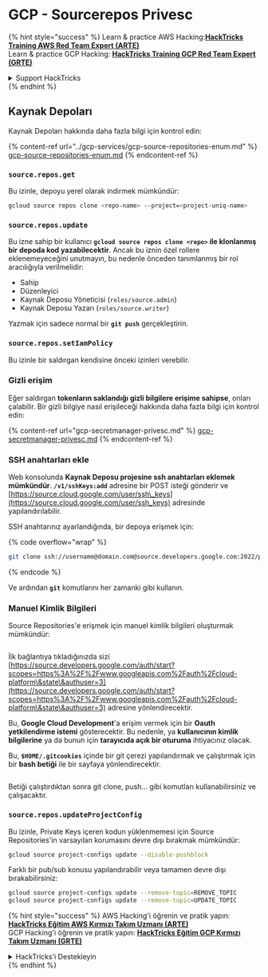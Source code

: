 # GCP - Sourcerepos Privesc

{% hint style="success" %}
Learn & practice AWS Hacking:<img src="../../../.gitbook/assets/image (1) (1) (1).png" alt="" data-size="line">[**HackTricks Training AWS Red Team Expert (ARTE)**](https://training.hacktricks.xyz/courses/arte)<img src="../../../.gitbook/assets/image (1) (1) (1).png" alt="" data-size="line">\
Learn & practice GCP Hacking: <img src="../../../.gitbook/assets/image (2).png" alt="" data-size="line">[**HackTricks Training GCP Red Team Expert (GRTE)**<img src="../../../.gitbook/assets/image (2).png" alt="" data-size="line">](https://training.hacktricks.xyz/courses/grte)

<details>

<summary>Support HackTricks</summary>

* Check the [**subscription plans**](https://github.com/sponsors/carlospolop)!
* **Join the** 💬 [**Discord group**](https://discord.gg/hRep4RUj7f) or the [**telegram group**](https://t.me/peass) or **follow** us on **Twitter** 🐦 [**@hacktricks\_live**](https://twitter.com/hacktricks_live)**.**
* **Share hacking tricks by submitting PRs to the** [**HackTricks**](https://github.com/carlospolop/hacktricks) and [**HackTricks Cloud**](https://github.com/carlospolop/hacktricks-cloud) github repos.

</details>
{% endhint %}

## Kaynak Depoları

Kaynak Depoları hakkında daha fazla bilgi için kontrol edin:

{% content-ref url="../gcp-services/gcp-source-repositories-enum.md" %}
[gcp-source-repositories-enum.md](../gcp-services/gcp-source-repositories-enum.md)
{% endcontent-ref %}

### `source.repos.get`

Bu izinle, depoyu yerel olarak indirmek mümkündür:
```bash
gcloud source repos clone <repo-name> --project=<project-uniq-name>
```
### `source.repos.update`

Bu izne sahip bir kullanıcı **`gcloud source repos clone <repo>` ile klonlanmış bir depoda kod yazabilecektir**. Ancak bu iznin özel rollere eklenemeyeceğini unutmayın, bu nedenle önceden tanımlanmış bir rol aracılığıyla verilmelidir:

* Sahip
* Düzenleyici
* Kaynak Deposu Yöneticisi (`roles/source.admin`)
* Kaynak Deposu Yazarı (`roles/source.writer`)

Yazmak için sadece normal bir **`git push`** gerçekleştirin.

### `source.repos.setIamPolicy`

Bu izinle bir saldırgan kendisine önceki izinleri verebilir.

### Gizli erişim

Eğer saldırgan **tokenların saklandığı gizli bilgilere erişime sahipse**, onları çalabilir. Bir gizli bilgiye nasıl erişileceği hakkında daha fazla bilgi için kontrol edin:

{% content-ref url="gcp-secretmanager-privesc.md" %}
[gcp-secretmanager-privesc.md](gcp-secretmanager-privesc.md)
{% endcontent-ref %}

### SSH anahtarları ekle

Web konsolunda **Kaynak Deposu projesine ssh anahtarları eklemek mümkündür**. **`/v1/sshKeys:add`** adresine bir POST isteği gönderir ve [https://source.cloud.google.com/user/ssh\_keys](https://source.cloud.google.com/user/ssh_keys) adresinde yapılandırılabilir.

SSH anahtarınız ayarlandığında, bir depoya erişmek için: 

{% code overflow="wrap" %}
```bash
git clone ssh://username@domain.com@source.developers.google.com:2022/p/<proj-name>/r/<repo-name>
```
{% endcode %}

Ve ardından **`git`** komutlarını her zamanki gibi kullanın.

### Manuel Kimlik Bilgileri

Source Repositories'e erişmek için manuel kimlik bilgileri oluşturmak mümkündür:

<figure><img src="../../../.gitbook/assets/image (324).png" alt=""><figcaption></figcaption></figure>

İlk bağlantıya tıkladığınızda sizi [https://source.developers.google.com/auth/start?scopes=https%3A%2F%2Fwww.googleapis.com%2Fauth%2Fcloud-platform\&state\&authuser=3](https://source.developers.google.com/auth/start?scopes=https%3A%2F%2Fwww.googleapis.com%2Fauth%2Fcloud-platform\&state\&authuser=3) adresine yönlendirecektir.

Bu, **Google Cloud Development**'a erişim vermek için bir **Oauth yetkilendirme istemi** gösterecektir. Bu nedenle, ya **kullanıcının kimlik bilgilerine** ya da bunun için **tarayıcıda açık bir oturuma** ihtiyacınız olacak.

Bu, **`$HOME/.gitcookies`** içinde bir git çerezi yapılandırmak ve çalıştırmak için bir **bash betiği** ile bir sayfaya yönlendirecektir.

<figure><img src="../../../.gitbook/assets/image (323).png" alt=""><figcaption></figcaption></figure>

Betiği çalıştırdıktan sonra git clone, push... gibi komutları kullanabilirsiniz ve çalışacaktır.

### `source.repos.updateProjectConfig`

Bu izinle, Private Keys içeren kodun yüklenmemesi için Source Repositories'in varsayılan korumasını devre dışı bırakmak mümkündür:
```bash
gcloud source project-configs update --disable-pushblock
```
Farklı bir pub/sub konusu yapılandırabilir veya tamamen devre dışı bırakabilirsiniz:
```bash
gcloud source project-configs update --remove-topic=REMOVE_TOPIC
gcloud source project-configs update --remove-topic=UPDATE_TOPIC
```
{% hint style="success" %}
AWS Hacking'i öğrenin ve pratik yapın:<img src="../../../.gitbook/assets/image (1) (1) (1).png" alt="" data-size="line">[**HackTricks Eğitim AWS Kırmızı Takım Uzmanı (ARTE)**](https://training.hacktricks.xyz/courses/arte)<img src="../../../.gitbook/assets/image (1) (1) (1).png" alt="" data-size="line">\
GCP Hacking'i öğrenin ve pratik yapın: <img src="../../../.gitbook/assets/image (2).png" alt="" data-size="line">[**HackTricks Eğitim GCP Kırmızı Takım Uzmanı (GRTE)**<img src="../../../.gitbook/assets/image (2).png" alt="" data-size="line">](https://training.hacktricks.xyz/courses/grte)

<details>

<summary>HackTricks'i Destekleyin</summary>

* [**abonelik planlarını**](https://github.com/sponsors/carlospolop) kontrol edin!
* **💬 [**Discord grubuna**](https://discord.gg/hRep4RUj7f) veya [**telegram grubuna**](https://t.me/peass) katılın ya da **Twitter'da** 🐦 [**@hacktricks\_live**](https://twitter.com/hacktricks_live)**'i takip edin.**
* **Hacking ipuçlarını paylaşmak için** [**HackTricks**](https://github.com/carlospolop/hacktricks) ve [**HackTricks Cloud**](https://github.com/carlospolop/hacktricks-cloud) github reposuna PR gönderin.

</details>
{% endhint %}
